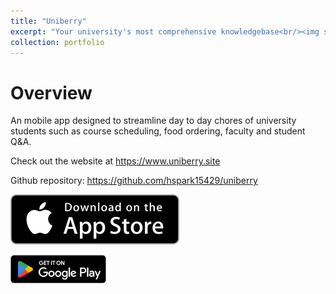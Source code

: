 ```yaml
---
title: "Uniberry"
excerpt: "Your university's most comprehensive knowledgebase<br/><img src='/images/uniberrywebsite.png'>"
collection: portfolio
---
```


# Overview

An mobile app designed to streamline day to day chores of university students such as course scheduling, food ordering, faculty and student Q&A. 

Check out the website at https://www.uniberry.site

Github repository: https://github.com/hspark15429/uniberry

[![Install](/images/appstoredownload.svg)](https://apps.apple.com/jp/app/uniberry/id6456405384)

[![Install](/images/playstoredownload.png)](https://play.google.com/store/apps/details?id=com.uniberry.gtk_flutter)
